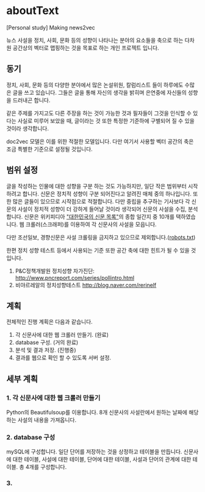 # aboutText
[Personal study] Making news2vec

뉴스 사설을 정치, 사회, 문화 등의 성향이 나타나는 분야의 요소들을 축으로 하는 다차원 공간상의 벡터로 맵핑하는 것을 목표로 하는 개인 프로젝트 입니다.

## 동기
정치, 사회, 문화 등의 다양한 분야에서 많은 논설위원, 칼럼리스트 들이 하루에도 수많은 글을 쓰고 있습니다. 그들은 글을 통해 자신의 생각을 밝히며 은연중에 자신들의 성향을 드러내곤 합니다.

같은 주제를 가지고도 다른 주장을 하는 것이 가능한 것과 필자들이 그것을 인식할 수 있다는 사실로 미루어 보았을 때, 글이라는 것 또한 특정한 기준하에 구별되어 질 수 있을 것이라 생각합니다.

doc2vec 모델은 이를 위한 적절한 모델입니다. 다만 여기서 사용할 벡터 공간의 축은 조금 특별한 기준으로 설정될 것입니다.

## 범위 설정
글을 작성하는 인물에 대한 성향을 구분 하는 것도 가능하지만, 일단 작은 범위부터 시작하려고 합니다.
신문은 정치적 성향이 구분 되어진다고 알려진 매체 중의 하나입니다. 또한 많은 글들이 있으므로 시작점으로 적절합니다.
다만 중립을 추구하는 기사보다 각 신문의 사설이 정치적 성향이 더 강하게 들어날 것이라 생각되어 신문의 사설을 수집, 분석합니다.
신문은 위키피디아 ["대한민국의 신문 목록"](https://ko.wikipedia.org/wiki/%EB%8C%80%ED%95%9C%EB%AF%BC%EA%B5%AD%EC%9D%98_%EC%8B%A0%EB%AC%B8_%EB%AA%A9%EB%A1%9D)의 종합 일간지 중 10개를 택하였습니다. 
웹 크롤러(스크래퍼)를 이용하여 각 신문사의 사설을 모읍니다.

다만 조선일보, 경향신문은 사설 크롤링을 금지하고 있으므로 제외합니다.([robots.txt](https://ko.wikipedia.org/wiki/%EB%A1%9C%EB%B4%87_%EB%B0%B0%EC%A0%9C_%ED%91%9C%EC%A4%80))

한편 정치 성향 테스트 등에서 사용되는 기준 또한 공간 축에 대한 힌트가 될 수 있을 것입니다.
1. P&C정책개발원 정치성향 자가진단: http://www.pncreport.com/series/pollintro.html
2. 비야르레알의 정치성향테스트 http://blog.naver.com/rerinelf

## 계획
전체적인 진행 계획은 다음과 같습니다.
1. 각 신문사에 대한 웹 크롤러 만들기. (완료)
2. database 구성. (거의 완료)
3. 분석 및 결과 저장. (진행중)
4. 결과를 웹으로 확인 할 수 있도록 서버 설정.

## 세부 계획
### 1. 각 신문사에 대한 웹 크롤러 만들기
Python의 Beautifulsoup를 이용합니다. 8개 신문사의 사설란에서 원하는 날짜에 해당하는 사설의 내용을 가져옵니다.

### 2. database 구성
mySQL에 구성합니다. 일단 단어를 저장하는 것을 상정하고 테이블을 만듭니다.
신문사에 대한 테이블, 사설에 대한 테이블, 단어에 대한 테이블, 사설과 단어의 관계에 대한 테이블. 총 4개를 구성합니다.

### 3. 